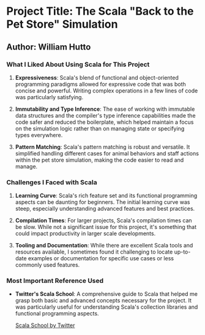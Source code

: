 # Project Title: The Scala "Back to the Pet Store" Simulation

## Author: William Hutto

### What I Liked About Using Scala for This Project

1. **Expressiveness**: Scala's blend of functional and object-oriented programming paradigms allowed for expressive code that was both concise and powerful. Writing complex operations in a few lines of code was particularly satisfying.

2. **Immutability and Type Inference**: The ease of working with immutable data structures and the compiler's type inference capabilities made the code safer and reduced the boilerplate, which helped maintain a focus on the simulation logic rather than on managing state or specifying types everywhere.

3. **Pattern Matching**: Scala's pattern matching is robust and versatile. It simplified handling different cases for animal behaviors and staff actions within the pet store simulation, making the code easier to read and manage.

### Challenges I Faced with Scala

1. **Learning Curve**: Scala's rich feature set and its functional programming aspects can be daunting for beginners. The initial learning curve was steep, especially understanding advanced features and best practices.

2. **Compilation Times**: For larger projects, Scala's compilation times can be slow. While not a significant issue for this project, it's something that could impact productivity in larger scale developments.

3. **Tooling and Documentation**: While there are excellent Scala tools and resources available, I sometimes found it challenging to locate up-to-date examples or documentation for specific use cases or less commonly used features.

### Most Important Reference Used

- **Twitter's Scala School**: A comprehensive guide to Scala that helped me grasp both basic and advanced concepts necessary for the project. It was particularly useful for understanding Scala's collection libraries and functional programming aspects.

  [Scala School by Twitter](https://twitter.github.io/scala_school/)

